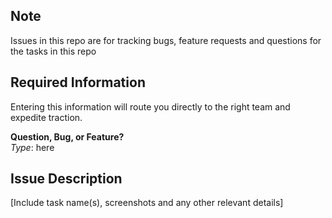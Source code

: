 ## Note  
Issues in this repo are for tracking bugs, feature requests and questions for the tasks in this repo 

## Required Information
Entering this information will route you directly to the right team and expedite traction.

**Question, Bug, or Feature?**  
*Type*: here

## Issue Description
[Include task name(s), screenshots and any other relevant details]
